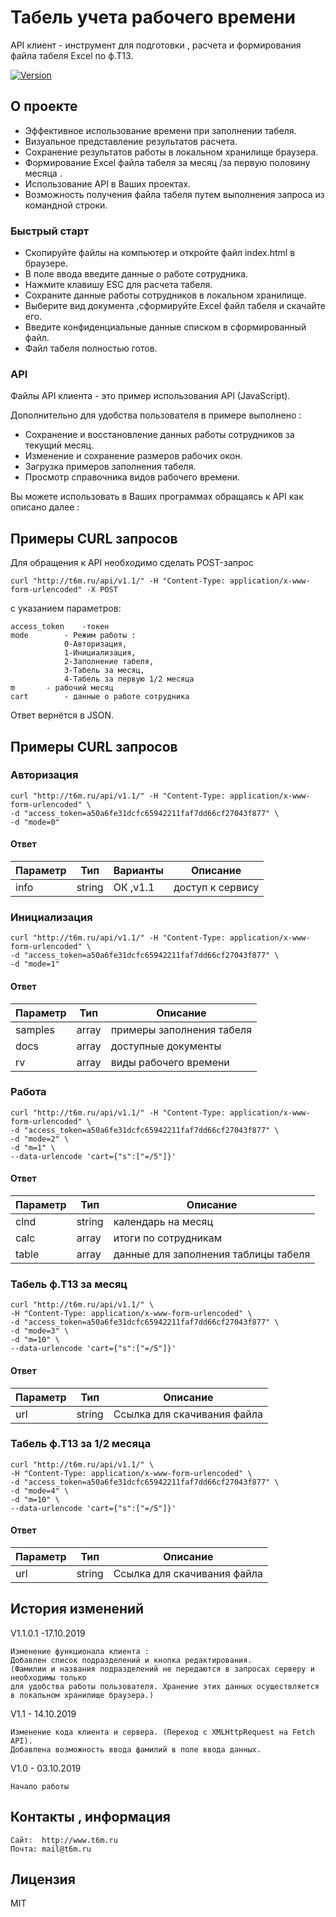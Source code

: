 # Табель учета рабочего времени 

API клиент - инструмент для подготовки , расчета и формирования файла табеля Excel по ф.Т13.
<p>
    <a href="">
        <img src="https://img.shields.io/badge/version-1.1.0.1-brightgreen.svg?style=flat-square" alt="Version">
    </a>
</p>

## О проекте

- Эффективное использование времени при заполнении табеля. 
- Визуальное представление результатов расчета. 
- Сохранение результатов работы в локальном хранилище браузера.
- Формирование Excel файла табеля за месяц /за первую половину месяца .
- Использование API в Ваших проектах. 
- Возможность получения файла табеля путем выполнения запроса из командной строки.

###  Быстрый старт

- Скопируйте файлы на компьютер и откройте файл index.html в браузере.
- В поле ввода введите данные о работе сотрудника.
- Нажмите клавишу ESC для расчета табеля.
- Сохраните данные работы сотрудников в локальном хранилище.
- Выберите вид документа ,сформируйте  Excel файл табеля и скачайте его.
- Введите конфиденциальные данные списком в сформированный файл.
- Файл табеля полностью готов.


###  API

Файлы API клиента - это пример использования API (JavaScript). 

Дополнительно для удобства пользователя в примере выполнено :

- Сохранение и восстановление данных работы сотрудников за текущий месяц.
- Изменение и сохранение размеров рабочих окон.   
- Загрузка примеров заполнения табеля. 
- Просмотр справочника видов рабочего времени.

Вы можете использовать в Ваших программах обращаясь к API как описано далее :

## Примеры CURL запросов 

Для обращения к API необходимо сделать POST-запрос 
	
	curl "http://t6m.ru/api/v1.1/" -H "Content-Type: application/x-www-form-urlencoded" -X POST 
	
c указанием параметров:

	access_token 	-токен
	mode 		- Режим работы :
				0-Авторизация,
				1-Инициализация,
				2-Заполнение табеля,
				3-Табель за месяц,
				4-Табель за первую 1/2 месяца 
	m 		- рабочий месяц  
	cart		- данные о работе сотрудника	

Ответ вернётся в JSON.


## Примеры CURL запросов

### Авторизация

	curl "http://t6m.ru/api/v1.1/" -H "Content-Type: application/x-www-form-urlencoded" \
	-d "access_token=a50a6fe31dcfc65942211faf7dd66cf27043f877" \
	-d "mode=0" 

#### Ответ 

Параметр | Тип      | Варианты            |Описание 
---------|----------|---------------------|----------
info     | string   | ОК ,v1.1            | доступ к сервису

### Инициализация

	curl "http://t6m.ru/api/v1.1/" -H "Content-Type: application/x-www-form-urlencoded" \
	-d "access_token=a50a6fe31dcfc65942211faf7dd66cf27043f877" \
	-d "mode=1" 
#### Ответ 

Параметр | Тип      |  Описание 
---------|----------|--------------
samples  | array    | примеры заполнения табеля 
docs     | array    | доступные документы 
rv       | array    | виды рабочего времени  


### Работа

	curl "http://t6m.ru/api/v1.1/" -H "Content-Type: application/x-www-form-urlencoded" \
	-d "access_token=a50a6fe31dcfc65942211faf7dd66cf27043f877" \
	-d "mode=2" \
	-d "m=1" \
   	--data-urlencode 'cart={"s":["=/5"]}'

#### Ответ 

Параметр | Тип      |  Описание 
---------|----------|--------------
clnd     | string   | календарь на месяц
calc     | array    | итоги по сотрудникам
table    | array    | данные для заполнения таблицы табеля  


### Табель ф.Т13 за месяц

	curl "http://t6m.ru/api/v1.1/" \
	-H "Content-Type: application/x-www-form-urlencoded" \
	-d "access_token=a50a6fe31dcfc65942211faf7dd66cf27043f877" \
	-d "mode=3" \
	-d "m=10" \
	--data-urlencode 'cart={"s":["=/5"]}'

#### Ответ 

Параметр | Тип      |  Описание 
---------|----------|--------------
url      | string   | Cсылка для скачивания файла


### Табель ф.Т13 за 1/2 месяца

	curl "http://t6m.ru/api/v1.1/" \
	-H "Content-Type: application/x-www-form-urlencoded" \
	-d "access_token=a50a6fe31dcfc65942211faf7dd66cf27043f877" \
	-d "mode=4" \
	-d "m=10" \
	--data-urlencode 'cart={"s":["=/5"]}'

#### Ответ 

Параметр | Тип      |  Описание 
---------|----------|--------------
url      | string   | Cсылка для скачивания файла



##  История изменений

V1.1.0.1 -17.10.2019  

	Изменение функционала клиента :
	Добавлен список подразделений и кнопка редактирования.
	(Фамилии и названия подразделений не передаются в запросах серверу и необходимы только
	для удобства работы пользователя. Хранение этих данных осуществляется в локальном хранилище браузера.)

V1.1	 -  14.10.2019

	Изменение кода клиента и сервера. (Переход с XMLHttpRequest на Fetch API).
	Добавлена возможность ввода фамилий в поле ввода данных. 

V1.0 	-  03.10.2019  

	Начало работы 

##  Контакты , информация  

	Сайт:  http://www.t6m.ru
	Почта: mail@t6m.ru
    
##  Лицензия

MIT
